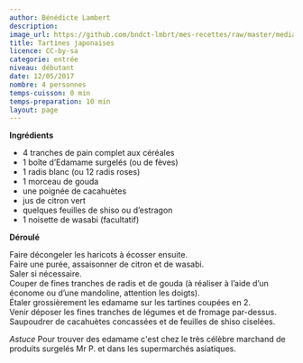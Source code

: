 ```yaml
---
author: Bénédicte Lambert
description: 
image_url: https://github.com/bndct-lmbrt/mes-recettes/raw/master/medias/tartine-japonaise.jpg
title: Tartines japonaises
licence: CC-by-sa
categorie: entrée
niveau: débutant
date: 12/05/2017
nombre: 4 personnes
temps-cuisson: 0 min
temps-preparation: 10 min
layout: page
---
```



**Ingrédients**  

* 4 tranches de pain complet aux céréales
* 1 boîte d’Edamame surgelés (ou de fèves)
* 1 radis blanc (ou 12 radis roses)
* 1 morceau de gouda
* une poignée de cacahuètes
* jus de citron vert
* quelques feuilles de shiso ou d’estragon
* 1 noisette de wasabi (facultatif)

**Déroulé**  

Faire décongeler les haricots à écosser ensuite.  
Faire une purée, assaisonner de citron et de wasabi.  
Saler si nécessaire.  
Couper de fines tranches de radis et de gouda (à réaliser à l’aide d’un économe ou d’une mandoline, attention les doigts).  
Étaler grossièrement les edamame sur les tartines coupées en 2.  
Venir déposer les fines tranches de légumes et de fromage par-dessus.  
Saupoudrer de cacahuètes concassées et de feuilles de shiso ciselées.    

*Astuce* 
Pour trouver des edamame c'est chez le très célèbre marchand de produits surgelés Mr P. et dans les supermarchés asiatiques.